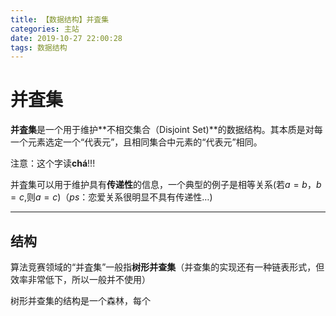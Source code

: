 ```yaml
---
title: 【数据结构】并査集
categories: 主站
date: 2019-10-27 22:00:28
tags: 数据结构
---
```


 

# 并査集

**并査集**是一个用于维护**不相交集合（Disjoint Set)**的数据结构。其本质是对每一个元素选定一个“代表元”，且相同集合中元素的“代表元”相同。

注意：这个字读**chá**$!!!$

并査集可以用于维护具有**传递性**的信息，一个典型的例子是相等关系(若$a=b$，$b=c$,则$a=c$)（$ps$：恋爱关系很明显不具有传递性$\dots$)

---

## 结构

算法竞赛领域的“并査集”一般指**树形并查集**（并查集的实现还有一种链表形式，但效率非常低下，所以一般并不使用）

树形并查集的结构是一个森林，每个